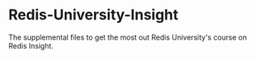 # Redis-University-Insight
The supplemental files to get the most out Redis University's course on Redis Insight.
